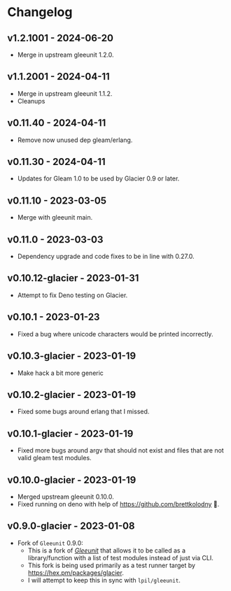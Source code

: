 # Changelog

## v1.2.1001 - 2024-06-20

- Merge in upstream gleeunit 1.2.0.

## v1.1.2001 - 2024-04-11

- Merge in upstream gleeunit 1.1.2.
- Cleanups

## v0.11.40 - 2024-04-11

- Remove now unused dep gleam/erlang.

## v0.11.30 - 2024-04-11

- Updates for Gleam 1.0 to be used by Glacier 0.9 or later.

## v0.11.10 - 2023-03-05

- Merge with gleeunit main.

## v0.11.0 - 2023-03-03

- Dependency upgrade and code fixes to be in line with 0.27.0.

## v0.10.12-glacier - 2023-01-31

- Attempt to fix Deno testing on Glacier.

## v0.10.1 - 2023-01-23

- Fixed a bug where unicode characters would be printed incorrectly.

## v0.10.3-glacier - 2023-01-19

- Make hack a bit more generic

## v0.10.2-glacier - 2023-01-19

- Fixed some bugs around erlang that I missed.

## v0.10.1-glacier - 2023-01-19

- Fixed more bugs around argv that should not exist and files that are not valid gleam test modules.

## v0.10.0-glacier - 2023-01-19

- Merged upstream gleeunit 0.10.0.
- Fixed running on deno with help of <https://github.com/brettkolodny> 💜.

## v0.9.0-glacier - 2023-01-08

- Fork of `Gleeunit` 0.9.0:
  - This is a fork of [*Gleeunit*](https://hex.pm/packages/gleeunit) that allows it to
    be called as a library/function with a list of test modules instead of
    just via CLI.
  - This fork is being used primarily as a test runner target by
    <https://hex.pm/packages/glacier>.
  - I will attempt to keep this in sync with `lpil/gleeunit`.
